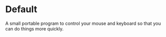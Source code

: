 # Default
A small portable program to control your mouse and keyboard so that you can do things more quickly. 

